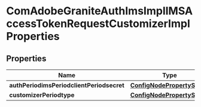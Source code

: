 
# ComAdobeGraniteAuthImsImplIMSAccessTokenRequestCustomizerImplProperties

## Properties
Name | Type | Description | Notes
------------ | ------------- | ------------- | -------------
**authPeriodimsPeriodclientPeriodsecret** | [**ConfigNodePropertyString**](ConfigNodePropertyString.md) |  |  [optional]
**customizerPeriodtype** | [**ConfigNodePropertyString**](ConfigNodePropertyString.md) |  |  [optional]



